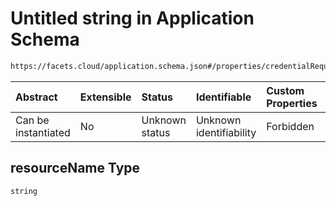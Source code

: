 # Untitled string in Application Schema

```txt
https://facets.cloud/application.schema.json#/properties/credentialRequests/properties/dbs/properties/mongo/items/0/properties/resourceName
```



| Abstract            | Extensible | Status         | Identifiable            | Custom Properties | Additional Properties | Access Restrictions | Defined In                                                                                     |
| :------------------ | :--------- | :------------- | :---------------------- | :---------------- | :-------------------- | :------------------ | :--------------------------------------------------------------------------------------------- |
| Can be instantiated | No         | Unknown status | Unknown identifiability | Forbidden         | Allowed               | none                | [application.schema.json*](../../../assets/out/application.schema.json "open original schema") |

## resourceName Type

`string`
